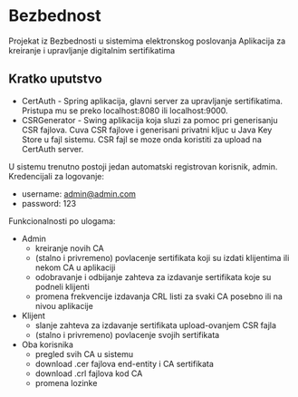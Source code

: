 # Bezbednost
Projekat iz Bezbednosti u sistemima elektronskog poslovanja
Aplikacija za kreiranje i upravljanje digitalnim sertifikatima

## Kratko uputstvo
- CertAuth - Spring aplikacija, glavni server za upravljanje sertifikatima. Pristupa mu se preko localhost:8080 ili localhost:9000.
- CSRGenerator - Swing aplikacija koja sluzi za pomoc pri generisanju CSR fajlova. Cuva CSR fajlove i generisani privatni kljuc u Java Key Store u fajl sistemu. CSR fajl se moze onda koristiti za upload na CertAuth server.

U sistemu trenutno postoji jedan automatski registrovan korisnik, admin. Kredencijali za logovanje: 
  - username: admin@admin.com
  - password: 123

Funkcionalnosti po ulogama:
  - Admin
    - kreiranje novih CA
    - (stalno i privremeno) povlacenje sertifikata koji su izdati klijentima ili nekom CA u aplikaciji
    - odobravanje i odbijanje zahteva za izdavanje sertifikata koje su podneli klijenti
    - promena frekvencije izdavanja CRL listi za svaki CA posebno ili na nivou aplikacije
  - Klijent
    - slanje zahteva za izdavanje sertifikata upload-ovanjem CSR fajla
    - (stalno i privremeno) povlacenje svojih sertifikata
  - Oba korisnika
    - pregled svih CA u sistemu
    - download .cer fajlova end-entity i CA sertifikata
    - download .crl fajlova kod CA
    - promena lozinke
    
